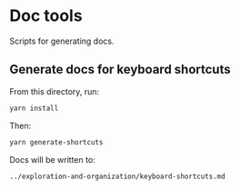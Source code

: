 # Doc tools

Scripts for generating docs.

## Generate docs for keyboard shortcuts 

From this directory, run:

```bash
yarn install
```

Then:

```bash
yarn generate-shortcuts
```
Docs will be written to:

```
../exploration-and-organization/keyboard-shortcuts.md
```